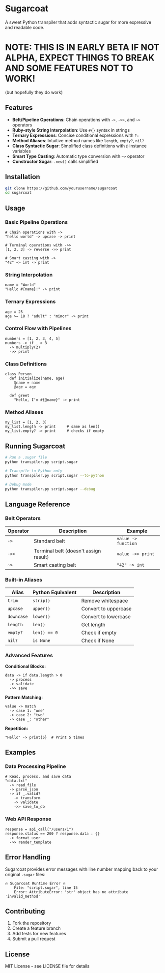 # Sugarcoat

A sweet Python transpiler that adds syntactic sugar for more expressive and readable code.

# NOTE: THIS IS IN EARLY BETA IF NOT ALPHA, EXPECT THINGS TO BREAK AND SOME FEATURES NOT TO WORK!
(but hopefully they do work)

## Features

- **Belt/Pipeline Operations**: Chain operations with `->`, `->>`, and `~>` operators
- **Ruby-style String Interpolation**: Use `#{}` syntax in strings
- **Ternary Expressions**: Concise conditional expressions with `?:`
- **Method Aliases**: Intuitive method names like `length`, `empty?`, `nil?`
- **Class Syntactic Sugar**: Simplified class definitions with `@` instance variables
- **Smart Type Casting**: Automatic type conversion with `~>` operator
- **Constructor Sugar**: `.new()` calls simplified

## Installation

```bash
git clone https://github.com/yourusername/sugarcoat
cd sugarcoat
```

## Usage

### Basic Pipeline Operations

```sugar
# Chain operations with ->
"hello world" -> upcase -> print

# Terminal operations with ->>
[1, 2, 3] -> reverse ->> print

# Smart casting with ~>
"42" ~> int -> print
```

### String Interpolation

```sugar
name = "World"
"Hello #{name}!" -> print
```

### Ternary Expressions

```sugar
age = 25
age >= 18 ? "adult" : "minor" -> print
```

### Control Flow with Pipelines

```sugar
numbers = [1, 2, 3, 4, 5]
numbers -> if _ > 3
  -> multiply(2)
  ->> print
```

### Class Definitions

```sugar
class Person
  def initialize(name, age)
    @name = name
    @age = age
  
  def greet
    "Hello, I'm #{@name}" -> print
```

### Method Aliases

```sugar
my_list = [1, 2, 3]
my_list.length -> print     # same as len()
my_list.empty? -> print     # checks if empty
```

## Running Sugarcoat

```bash
# Run a .sugar file
python transpiler.py script.sugar

# Transpile to Python only
python transpiler.py script.sugar --to-python

# Debug mode
python transpiler.py script.sugar --debug
```

## Language Reference

### Belt Operators

| Operator | Description | Example |
|----------|-------------|---------|
| `->` | Standard belt | `value -> function` |
| `->>` | Terminal belt (doesn't assign result) | `value ->> print` |
| `~>` | Smart casting belt | `"42" ~> int` |

### Built-in Aliases

| Alias | Python Equivalent | Description |
|-------|-------------------|-------------|
| `trim` | `strip()` | Remove whitespace |
| `upcase` | `upper()` | Convert to uppercase |
| `downcase` | `lower()` | Convert to lowercase |
| `length` | `len()` | Get length |
| `empty?` | `len() == 0` | Check if empty |
| `nil?` | `is None` | Check if None |

### Advanced Features

**Conditional Blocks:**
```sugar
data -> if data.length > 0
  -> process
  -> validate
  ->> save
```

**Pattern Matching:**
```sugar
value -> match
  -> case 1: "one"
  -> case 2: "two"
  -> case _: "other"
```

**Repetition:**
```sugar
"Hello" -> print{5}  # Print 5 times
```

## Examples

### Data Processing Pipeline

```sugar
# Read, process, and save data
"data.txt" 
  -> read_file
  -> parse_json
  -> if _.valid?
    -> transform
    -> validate
    ->> save_to_db
```

### Web API Response

```sugar
response = api_call("/users/1")
response.status == 200 ? response.data : {} 
  -> format_user
  ->> render_template
```

## Error Handling

Sugarcoat provides error messages with line number mapping back to your original `.sugar` files:

```
🔥 Sugarcoat Runtime Error 🔥
    File: "script.sugar", line 15
    Error: AttributeError: 'str' object has no attribute 'invalid_method'
```

## Contributing

1. Fork the repository
2. Create a feature branch
3. Add tests for new features
4. Submit a pull request

## License

MIT License - see LICENSE file for details
